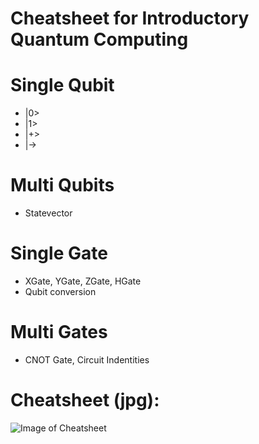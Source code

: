 # Cheatsheet for Introductory Quantum Computing
# Single Qubit
  - |0>
  - |1>
  - |+>
  - |->
# Multi Qubits
  - Statevector
# Single Gate
  - XGate, YGate, ZGate, HGate
  - Qubit conversion
# Multi Gates 
  - CNOT Gate, Circuit Indentities

# Cheatsheet (jpg):
![Image of Cheatsheet](https://raw.githubusercontent.com/dr-data/QC_cheatsheet/master/QC%20Cheatsheet.jpeg)  